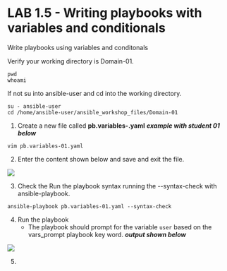 # LAB 1.5 - Writing playbooks with variables and conditionals

Write playbooks using variables and conditonals

Verify your working directory is Domain-01.

```
pwd
whoami
```

If not su into ansible-user and cd into the working directory.

```
su - ansible-user
cd /home/ansible-user/ansible_workshop_files/Domain-01
```

1. Create a new file called **pb.variables-<student number>.yaml**
  ___example with student 01 below___

```vim pb.variables-01.yaml```

2. Enter the content shown below and save and exit the file.

![](/images/lab-1.5-playdefine-vars.png)

3. Check the Run the playbook syntax running the --syntax-check with ansible-playbook.

```ansible-playbook pb.variables-01.yaml --syntax-check```

4. Run the playbook
      * The playbook should prompt for the variable ```user``` based on the vars_prompt playbook key word.
___output shown below___

![](/images/lab-1.5-play-out1.png)

5. 


